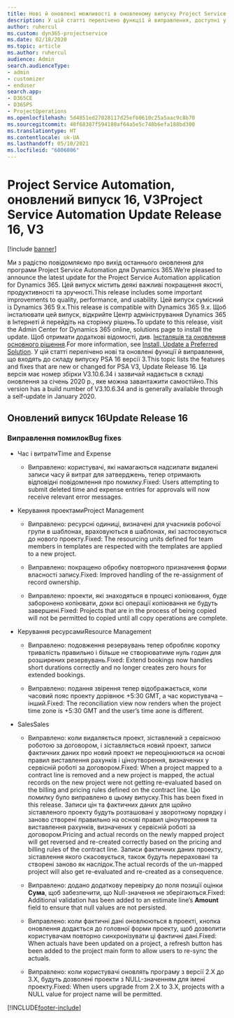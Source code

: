 ```yaml
---
title: Нові й оновлені можливості в оновленому випуску Project Service Automation 16 версії 3
description: У цій статті перелічено функції й виправлення, доступні у випуску Project Service Automation 16 версії 3.
author: ruhercul
ms.custom: dyn365-projectservice
ms.date: 02/18/2020
ms.topic: article
ms.author: ruhercul
audience: Admin
search.audienceType:
- admin
- customizer
- enduser
search.app:
- D365CE
- D365PS
- ProjectOperations
ms.openlocfilehash: 5d4851ed27028117d25efb0610c25a5aac9c8b70
ms.sourcegitcommit: 40f68387f594180af64a5e5c748b6efa188bd300
ms.translationtype: HT
ms.contentlocale: uk-UA
ms.lasthandoff: 05/10/2021
ms.locfileid: "6006806"
---
```

# <a name="project-service-automation-update-release-16-v3"></a><span data-ttu-id="b6b86-103">Project Service Automation, оновлений випуск 16, V3</span><span class="sxs-lookup"><span data-stu-id="b6b86-103">Project Service Automation Update Release 16, V3</span></span>

[!include [banner](../includes/psa-now-project-operations.md)]

<span data-ttu-id="b6b86-104">Ми з радістю повідомляємо про вихід останнього оновлення для програми Project Service Automation для Dynamics 365.</span><span class="sxs-lookup"><span data-stu-id="b6b86-104">We’re pleased to announce the latest update for the Project Service Automation application for Dynamics 365.</span></span> <span data-ttu-id="b6b86-105">Цей випуск містить деякі важливі покращення якості, продуктивності та зручності.</span><span class="sxs-lookup"><span data-stu-id="b6b86-105">This release includes some important improvements to quality, performance, and usability.</span></span>  <span data-ttu-id="b6b86-106">Цей випуск сумісний із Dynamics 365 9.x.</span><span class="sxs-lookup"><span data-stu-id="b6b86-106">This release is compatible with Dynamics 365 9.x.</span></span> <span data-ttu-id="b6b86-107">Щоб інсталювати цей випуск, відкрийте Центр адміністрування Dynamics 365 в Інтернеті й перейдіть на сторінку рішень.</span><span class="sxs-lookup"><span data-stu-id="b6b86-107">To update to this release, visit the Admin Center for Dynamics 365 online, solutions page to install the update.</span></span> <span data-ttu-id="b6b86-108">Щоб отримати додаткові відомості, див. [Інсталяція та оновлення основного рішення](/dynamics365/project-service/upgrade-psa-home-page).</span><span class="sxs-lookup"><span data-stu-id="b6b86-108">For more information, see [Install, Update a Preferred Solution](/dynamics365/project-service/upgrade-psa-home-page).</span></span>
<span data-ttu-id="b6b86-109">У цій статті перелічено нові та оновлені функції й виправлення, що входять до складу випуску PSA 16 версії 3.</span><span class="sxs-lookup"><span data-stu-id="b6b86-109">This topic lists the features and fixes that are new or changed for PSA V3, Update Release 16.</span></span> <span data-ttu-id="b6b86-110">Ця версія має номер збірки V3.10.6.34 і зазвичай надається в складі оновлення за січень 2020 р., яке можна завантажити самостійно.</span><span class="sxs-lookup"><span data-stu-id="b6b86-110">This version has a build number of V3.10.6.34 and is generally available through a self-update in January 2020.</span></span>


## <a name="update-release-16"></a><span data-ttu-id="b6b86-111">Оновлений випуск 16</span><span class="sxs-lookup"><span data-stu-id="b6b86-111">Update Release 16</span></span>

### <a name="bug-fixes"></a><span data-ttu-id="b6b86-112">Виправлення помилок</span><span class="sxs-lookup"><span data-stu-id="b6b86-112">Bug fixes</span></span>

-   <span data-ttu-id="b6b86-113">Час і витрати</span><span class="sxs-lookup"><span data-stu-id="b6b86-113">Time and Expense</span></span>

    -   <span data-ttu-id="b6b86-114">Виправлено: користувачі, які намагаються надсилати видалені записи часу й витрат для затверджень, тепер отримають відповідні повідомлення про помилку.</span><span class="sxs-lookup"><span data-stu-id="b6b86-114">Fixed: Users attempting to submit deleted time and expense entries for approvals will now receive relevant error messages.</span></span>

-   <span data-ttu-id="b6b86-115">Керування проектами</span><span class="sxs-lookup"><span data-stu-id="b6b86-115">Project Management</span></span>

    -   <span data-ttu-id="b6b86-116">Виправлено: ресурсні одиниці, визначені для учасників робочої групи в шаблонах, враховуються в шаблонах, які застосовуються до нового проекту.</span><span class="sxs-lookup"><span data-stu-id="b6b86-116">Fixed: The resourcing units defined for team members in templates are respected with the templates are applied to a new project.</span></span>

    -   <span data-ttu-id="b6b86-117">Виправлено: покращено обробку повторного призначення форми власності запису.</span><span class="sxs-lookup"><span data-stu-id="b6b86-117">Fixed: Improved handling of the re-assignment of record ownership.</span></span>

    -   <span data-ttu-id="b6b86-118">Виправлено: проекти, які знаходяться в процесі копіювання, буде заборонено копіювати, доки всі операції копіювання не будуть завершені.</span><span class="sxs-lookup"><span data-stu-id="b6b86-118">Fixed: Projects that are in the process of being copied will not be permitted to copied until all copy operations are complete.</span></span>

-   <span data-ttu-id="b6b86-119">Керування ресурсами</span><span class="sxs-lookup"><span data-stu-id="b6b86-119">Resource Management</span></span>

    -   <span data-ttu-id="b6b86-120">Виправлено: подовження резервувань тепер обробляє коротку тривалість правильно і більше не створюватиме нуль годин для розширених резервувань.</span><span class="sxs-lookup"><span data-stu-id="b6b86-120">Fixed: Extend bookings now handles short durations correctly and no longer creates zero hours for extended bookings.</span></span>

    -   <span data-ttu-id="b6b86-121">Виправлено: подання звірення тепер відображається, коли часовий пояс проекту дорівнює +5:30 GMT, а час користувача – інший.</span><span class="sxs-lookup"><span data-stu-id="b6b86-121">Fixed: The reconciliation view now renders when the project time zone is +5:30 GMT and the user’s time aone is different.</span></span>

-   <span data-ttu-id="b6b86-122">Sales</span><span class="sxs-lookup"><span data-stu-id="b6b86-122">Sales</span></span>

    -   <span data-ttu-id="b6b86-123">Виправлено: коли видаляється проект, зіставлений з сервісною роботою за договором, і зіставляється новий проект, записи фактичних даних про новий проект не переоцінюються на основі правил виставлення рахунків і ціноутворення, визначених у сервісній роботі за договором.</span><span class="sxs-lookup"><span data-stu-id="b6b86-123">Fixed: When a project mapped to a contract line is removed and a new project is mapped, the actual records on the new project were not getting re-evaluated based on the billing and pricing rules defined on the contract line.</span></span> <span data-ttu-id="b6b86-124">Цю помилку було виправлено в цьому випуску.</span><span class="sxs-lookup"><span data-stu-id="b6b86-124">This has been fixed in this release.</span></span> <span data-ttu-id="b6b86-125">Записи цін та фактичних даних для щойно зіставленого проекту будуть розташовані у зворотному порядку і заново створені правильно на основі правил ціноутворення та виставлення рахунків, визначених у сервісній роботі за договором.</span><span class="sxs-lookup"><span data-stu-id="b6b86-125">Pricing and actual records on the newly mapped project will get reversed and re-created correctly based on the pricing and billing rules of the contract line.</span></span> <span data-ttu-id="b6b86-126">Записи фактичних даних проекту, зіставлення якого скасовується, також будуть перераховані та створені заново як наслідок.</span><span class="sxs-lookup"><span data-stu-id="b6b86-126">The actual records of the un-mapped project will also get re-evaluated and re-created as a consequence.</span></span>

    -   <span data-ttu-id="b6b86-127">Виправлено: додано додаткову перевірку до поля позиції оцінки **Сума**, щоб забезпечити, що Null-значення не зберігаються.</span><span class="sxs-lookup"><span data-stu-id="b6b86-127">Fixed: Additional validation has been added to an estimate line’s **Amount** field to ensure that null values are not persisted.</span></span>

    -   <span data-ttu-id="b6b86-128">Виправлено: коли фактичні дані оновлюються в проекті, кнопка оновлення додається до головної форми проекту, щоб дозволити користувачам повторно синхронізувати ці фактичні дані.</span><span class="sxs-lookup"><span data-stu-id="b6b86-128">Fixed: When actuals have been updated on a project, a refresh button has been added to the project main form to allow users to re-sync the actuals.</span></span>

    -   <span data-ttu-id="b6b86-129">Виправлено: коли користувачі оновлять програму з версії 2.X до 3.X, будуть дозволені проекти з NULL-значенням для імені проекту.</span><span class="sxs-lookup"><span data-stu-id="b6b86-129">Fixed: When users upgrade from 2.X to 3.X, projects with a NULL value for project name will be permitted.</span></span>



[!INCLUDE[footer-include](../includes/footer-banner.md)]